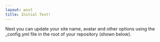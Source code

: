 ```yaml
---
layout: post
title: Initial Test!
---
```


Next you can update your site name, avatar and other options using the _config.yml file in the root of your repository (shown below).
<!-- 
![_config.yml]({{ 
    site.baseurl 
}} /images/headshot.jpg)

The easiest way to make your first post is to edit this one. Go into /_posts/ and update the Hello World markdown file. For more instructions head over to the [Jekyll Now repository](https://github.com/barryclark/jekyll-now) on GitHub. -->
